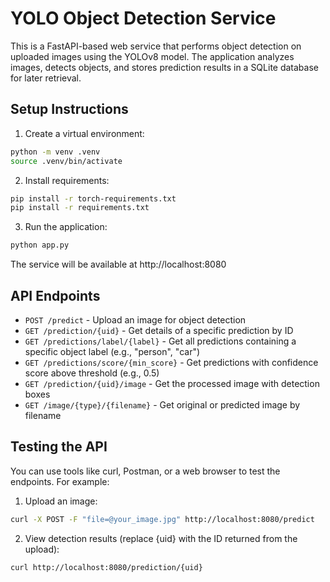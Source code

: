 # YOLO Object Detection Service

This is a FastAPI-based web service that performs object detection on uploaded images using the YOLOv8 model. The application analyzes images, detects objects, and stores prediction results in a SQLite database for later retrieval.

## Setup Instructions

1. Create a virtual environment:
```bash
python -m venv .venv
source .venv/bin/activate
```

2. Install requirements:
```bash
pip install -r torch-requirements.txt
pip install -r requirements.txt
```

3. Run the application:
```bash
python app.py
```

The service will be available at http://localhost:8080

## API Endpoints

* `POST /predict` - Upload an image for object detection
* `GET /prediction/{uid}` - Get details of a specific prediction by ID
* `GET /predictions/label/{label}` - Get all predictions containing a specific object label (e.g., "person", "car")
* `GET /predictions/score/{min_score}` - Get predictions with confidence score above threshold (e.g., 0.5)
* `GET /prediction/{uid}/image` - Get the processed image with detection boxes
* `GET /image/{type}/{filename}` - Get original or predicted image by filename

## Testing the API

You can use tools like curl, Postman, or a web browser to test the endpoints. For example:

1. Upload an image:
```bash
curl -X POST -F "file=@your_image.jpg" http://localhost:8080/predict
```

2. View detection results (replace {uid} with the ID returned from the upload):
```bash
curl http://localhost:8080/prediction/{uid} 
